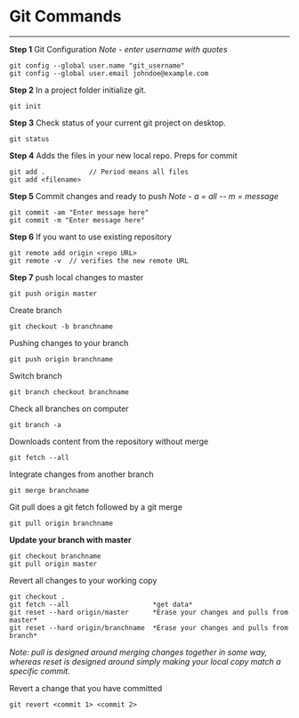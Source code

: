 # Git Commands
-------------------------------------------------------
**Step 1** Git Configuration  *Note - enter username with quotes*
```
git config --global user.name "git_username"
git config --global user.email johndoe@example.com
```

**Step 2** In a project folder initialize git.
```
git init
```

**Step 3** Check status of your current git project on desktop. 
```
git status                          
```

**Step 4** Adds the files in your new local repo. Preps for commit
```
git add .           // Period means all files
git add <filename>
```

**Step 5** Commit changes and ready to push *Note - a = all -- m = message*
```
git commit -am "Enter message here"
git commit -m "Enter message here"
```
**Step 6** If you want to use existing repository
```
git remote add origin <repo URL>
git remote -v  // verifies the new remote URL
```

**Step 7** push local changes to master
```
git push origin master
```

Create branch
```
git checkout -b branchname
```

Pushing changes to your branch
```
git push origin branchname          
```

Switch branch
```
git branch checkout branchname      
```

Check all branches on computer
```
git branch -a                      
```

Downloads content from the repository without merge
```
git fetch --all
```

Integrate changes from another branch
```
git merge branchname                
```

Git pull does a git fetch followed by a git merge
```
git pull origin branchname          
```

**Update your branch with master**
```
git checkout branchname
git pull origin master
```

Revert all changes to your working copy
```
git checkout .
git fetch --all                     *get data*
git reset --hard origin/master      *Erase your changes and pulls from master*
git reset --hard origin/branchname  *Erase your changes and pulls from branch*
```
*Note: pull is designed around merging changes together in some way, whereas reset is designed around simply making your local copy match a specific commit.*


Revert a change that you have committed
```
git revert <commit 1> <commit 2>    
```
